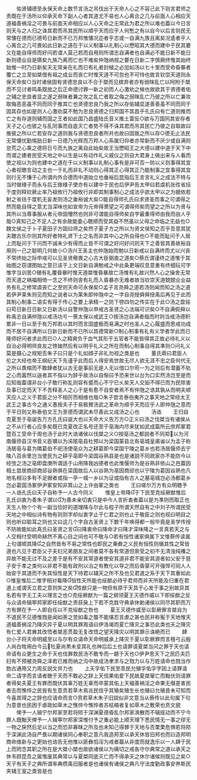 <!-- { "loadSidebar": true } -->
　　佑贤辅德至永保天命上数节言汤之吊伐出于天命人心之不容己此下则言君师之责既在于汤所以仰承天命下副人心者其道尤不易也人心离合之几与前面人心相应天道福善祸淫之可畏与前面天命相应以人心天命之无常此为君之所以难也葢以今日言则天与之人归之诛其君而吊其民所以顺乎天而应乎人何慙之有以自今以后言则民无常懐在德而已德苟日新而不已万邦惟懐况迩者乎志或一自满九族且离矣况逺者乎人心离合之几可畏如此日新之道在于以义制事以礼制心以懋昭其大德而建中于民其要又在能自得师而好问若谓人莫己若而自用则所谓志自满者也自满必不能日新不能日新则德业自是隳矣九族乃离而亡也不难矣仲虺纳规之要在日新二字慎厥终惟其始终始惟一时乃日新矣天无常亲在礼而已有礼者封植之必加如汤以七十里而受命昏暴者覆亡之立至如桀借有祖之成业而丧亡时惟天道不可忽也不可恃也故言钦崇天道则永保天命矣○当时诸侯固有贤德忠良以不合于桀而见摈弃者亦有弱昩乱亡以阿附于桀而不见讨者鸣条既放之后正命德讨罪一新之初而人心激劝之候也故欲其于贤德者佑之辅之忠良者显之遂之弱昩者兼之攻之乱亡者取之侮之弱昩乱亡乃彼之所以亡兼攻取侮恶恶虽不同而同于推其亡也贤德忠良乃我之所以存佑辅显遂善善虽不同而同于固其存也如是则人心激劝莫不勉为忠良贤德之归邦国不其昌乎孔氏曰有亡道则推而亡之有存道则辅而固之王者如此国乃昌盛陆氏音义推土雷反○欲与万国同其安存者天子之心也彼之与乱同事而自底灭亡者势不得不诛其君而吊其民亡乃彼之自取故曰推彼之所以亡若安存之道则我与贤德忠良者所共也故曰固我之所以存○德无止法民无常懐忧勤惕励日新一日德乃光辉而万邦人心系属归仰者亦常新而不厌少或自满则怠荒之心乘之德将日亏而九族之离自此始矣故王当懋昭王之大德以建中道于天下中而谓之建者民受天地之中以生是以有动作礼义威仪之则自大君身上做出来与人看而使之视以为则也建中之道在于以义制事以礼制心事有是非可否一防以义则事得其宜心者视聴言动之主也一于礼而非礼不动则心得其正心得其正乃能制事之宜事得其宜则行无不慊于心所谓内外合德而中道始立也垂裕后昆指后王言言礼义之成法不特与当时做様子而永与后王做様子使亦有以建中于民也后伊尹告太甲曰若虞机张徃省括于度则释钦厥止率乃祖攸行乃祖攸行非即其制事制心之成法乎欲太甲以之为据依若射之省括于度机无妄发则汤之垂裕诚大矣○能自得师孔氏曰求贤圣而事之可谓得之然而能自得之意尤当深味也如宣帝为元帝得萧望之可谓得师矣而望之之所以为贤与其所以当尊事服从者元帝固懵然也则非可谓能自得师矣自字最重得师由我而由人乎哉○真知己之不足人之有余故能委心聴顺而受其益不然虽以父母之命临之无益也○魏文侯之于卜子夏田子方固曰师之矣然子夏子方之所以为贤文侯知之否乎吾意其犹夫聴古乐尔则其所好者特礼贤下士之名而非其中心之所自得也○不能而耻问于人居上而耻问于下问而不诚未少有得而止皆不可谓之好问好问则天下之善皆其善故裕自用则一己之聪明几何故小○汤兴王圣主也仲虺始而勉以日新戒以自满终而尤以兴丧不常终始之际申戒可以见圣贤儆畏之心古大臣弼直之道矣○蔡氏谓谨终之道惟于其始图之窃谓图始之意已该于上文日新自满勉戒之中此条更端叹息意重有终细玩可字惟字当训思○殖有礼覆昏暴时惟天道桀惟昏暴故亡汤惟有礼故兴然人心之操舍无常而天道之祸福相倚一念之不终则舎有礼而入昏暴亦无难者故当钦崇天道兢兢业业益务有礼之修常虞丧亡之至则天命可永保矣○孟子言尧舜之道若汤则闻而知之汤之道若伊尹莱朱则见而知之说者以为莱朱即仲虺中之一字自尧授舜舜授禹后再见于此而其制心制事二语实有得于传心之要上承精一之防下啓四勿之传实在于此○汤之盘铭曰苟日新日日新又日新汤以自警仲虺以申戒古圣贤之心法端可识矣○不自满假舜以称禹志自满仲虺以戒汤功亏一篑太保以戒武王○按汤岂自满者哉而时则当戒汤德积累非一日以至于有万邦若以其时而言固盛极而易满之时也圣人之心履盛而思戒功成而不居不自满所以日新日新而不已所以其德常新○制心制事有礼有义学者学此而已隆师好问者求此而已○人之精爽负于血气其形于五官者不能皆得其正故必待礼义以自治必得明师良友之啓廸然后有以明乎礼义之所在而制心制事自得其凖则○问礼义莫是摄心之规矩否朱子曰只是个礼如顔子非礼勿视之类是也
　　董氏鼎曰君臣人伦之大经也帝王纲纪天下先谨乎此而后人得安焉世故无尽人欲无涯不忠之臣何代无之所以畏缩而不敢肆者犹以古无是事前无是人无以借口尔苟一为之则后有潜蓄不轨之心而嚣然以逞者其不指以为辞乎故汤以自惭曰予恐来世以台为口实然汤岂至是而后知哉葢谓非台小子敢行称乱则容有蹙而心不宁已乆矣天人交廹不得已而为民除害及事已定而天下不吾释圣人之心于是有愈不自安者焉不有仲虺之诰其孰从而明夫顺天应人之义于君臣之分不相厉而相维也哉○朱子尝言泰伯夷齐之事天地之常经太王武王之事古今之通义愚按夫子于易极賛汤武之革命为顺乎天而应乎人即仲虺之意而于平日则又称泰伯文王为至德而谓武未尽善此又成汤之心也
　　汤诰
　　王归自克夏至于亳诞告万方孔氏曰诞大也以天命大义告万方○正义曰汤之伐桀当有诸侯从之不从行者心应多矣既已克夏改正名号还至于亳海内尽来犹如武成篇所云庶邦冢君暨百工受命于周也汤于此时大诰诸侯以伐桀之义○按亳汤之都説者不同郑以为河南偃师县汉书音义臣瓉以为泲隂亳县杜预以为梁国蒙县北有亳城皇甫谧以为孟子称汤居亳与葛为隣葛伯不祀汤使亳众为之耕葛即今梁国宁陵之葛乡也若汤居偃师去宁陵八百余里岂当使民为之耕乎亳即今梁国谷熟县是也是诸説不同疏家亦不能防今以经攷之汤之亳即盘庚所谓适于山用降我凶德者也此惟偃师为是谷熟非依山之邑葢因相土尝居商邱商邱谷熟俱在梁国故后人以谷熟为亳因商邱也以宁陵为葛因谷熟也凡地名相沿多有不足据者或指一亭一城一乡以为证或指有古人之墓亳城岂必汤都葛乡岂必葛国汤冢伊尹冢安知非箕山之上许由冢之类也
　　王曰嗟尔万方有众明聴予一人诰孔氏曰天子自称予一人古今同义
　　惟皇上帝降于下民至克绥厥猷惟后孔氏训衷为善朱子谓以为善未亲切衷只是中今人言折衷者葢以是为凖则而取正也天生人物个个有一副当恰好的道理降与尔此与程子所谓天然自有之中刘子所谓民受天地之中相似诗有物有则则字却似衷字止于仁君之则也止于敬臣之则也视曰明目之则也听曰聪耳之则也又曰这几个字自古圣贤上下数千年唤得都一般毕竟是圣学传授不防故能如此真氏曰圣贤之言曰降衷命曰降命才曰降才深味降之一言真若天之与人交相付受明命赫然不离心目之间也可不敬与○若有恒性诸家俱属下文惟蔡传读属上句谓顺其降之自然皆有不易之常性也即民之秉彜之义民有恒性则循其性之常皆道也凡见于君臣父子夫妇兄弟朋友之间者莫不各有常道但禀受之初不无清浊纯襍之异故不能无过不及之差于是有不安其常道者使安其道非君不能安其道者如父安于慈子安于孝之类何以非君不能有政刑以治之有教化以导之而后昏蒙可开强悍可囘人人始安于其道而不失其恒性是天下待君以辅天之所不及也见君道之系于天下其重如此○惟皇惟后二惟字相对看降恒性天所能也绥猷必待乎君师而非天所能及归重在君道上或谓天立君之意则失之矣性猷只是一物但有原于天具于心发于事之别故异其名若有字无工夫以理言之也○克绥厥猷为一篇之纲领夏王灭德作威以下即绥猷之反与众请命辑寕邦家即任绥猷之责获戾上下若不克胜守典承休勅诸侯以同尽其职而万方有罪在予一人即自任以不克绥猷之咎也
　　夏王灭德作威至以彰厥罪言桀自为不道民不见德惟戮是闻如荼之苦如毒之螫不能堪忍言虐之甚也民并称寃于天地惟天道福善祸淫乃降灾异于夏以明其罪周语曰伊洛竭而夏亡降灾之事恐此类也天之降灾有仁爱人君兾其改悟者桀恶贯盈无复改悟之望天降灾以明其罪示诛絶而已
　　肆台小子将天命明威至以与尔有众请命天命明威承上降灾于夏以彰厥罪而言檀弓云殷人尚白牲用白今云牡夏尚黒未变其礼也神后后土也请罪请夏桀当问之罪于天也请命请有众更生之命于天也伐罪救民汤不敢专而一聼于天也○伊尹思天下之民匹夫匹妇有不预被尧舜之泽若已推而纳之沟中故成汤聿求与之戮力以与万姓请命也戮当作勠古通用又力周反説文并力也
　　上天孚佑下民至乖民允殖孚佑孚字因上请罪请命二请字而言请者聴于天而不敢必之辞上天信果佑爱下民故夏桀窜亡而黜伏则请罪者得矣夫夏王有罪而既伏其辜万姓无辜而卒蒙其佑上天福善祸淫之命果无僣差害民者去而憔悴之民皆有生意贲若草木焉兆民信乎其殖矣殖生长也殖曰允殖昔未可知而今喜其得之之辞也应请命而言○贲若草木朱子旧説似非文意当从蔡传以此句属下句为意昔也民困于虐政如草木之憔悴今憔悴者苏枯槁者复如草木之敷荣也贲文貌
　　俾予一人辑宁尔邦家至若将陨于深渊夏德昏乱尔邦家涣散而不辑摇动而不宁今罪人既黜天俾予一人辑寕尔邦家深惟付予之重必能上顺天理下悉民情无一事之缪无一物之戾然后足以当之而恐非寡昩之所及也未知己得罪于天地与否栗栗危惧若将陨于深渊此汤自严畏以期诸侯同心奉职之意凡我造邦至以承天休皆旧邦也而曰造邦明商命维新与之更始也诰告无他惟以匪彝慆淫为戒者葢从非度而就逸乐以一人肆于民上而罔念其职之所在是大桀小桀也故欲诸侯以为痛切之戒各守尔典常之道以承天之休韦顾昆吾之属惟废其典常以与夏桀同底灭亡而不得承天之休尔诸侯则既见之矣○天子有天子之典所谓率典缵禹旧服者是也诸侯有诸侯之典凡守法度勤政事安养斯民夹辅王室之类皆是也
